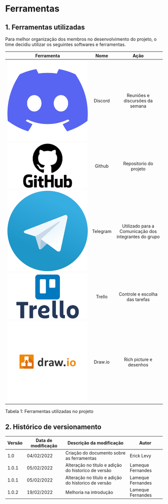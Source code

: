 # Ferramentas

## 1. Ferramentas utilizadas

Para melhor organização dos membros no desenvolvimento do projeto, o time decidiu utilizar os seguintes softwares e ferramentas.


| Ferramenta | Nome     | Ação | 
 | :------: | :----------: | :---------------------------------------------------: |
 | ![drawing](../assets/img/discord.svg) | Discord | Reuniões e discursões da semana |
 | ![drawing](../assets/img/github.png) | Github | Repositorio do projeto |
 | ![drawing](../assets/img/telegram.png) | Telegram | Utilizado para a Comunicação dos integrantes do grupo |
 | ![drawing](../assets/img/trello.png)  | Trello | Controle e escolha das tarefas|
 | ![drawing](../assets/img/draw-io.png) | Draw.io | Rich picture e desenhos |

<figcaption>Tabela 1: Ferramentas utilizadas no projeto</figcaption>


## 2. Histórico de versionamento

|Versão|Data de modificação|Descrição da modificação|Autor|
|-|-|-|-|
|1.0|04/02/2022|Criação do documento sobre as ferramentas|Erick Levy|
|1.0.1|05/02/2022|Alteração no titulo e adição do historico de versão|Lameque Fernandes|
|1.0.1|05/02/2022|Alteração no titulo e adição do historico de versão|Lameque Fernandes|
|1.0.2|19/02/2022|Melhoria na introdução|Lameque Fernandes|
